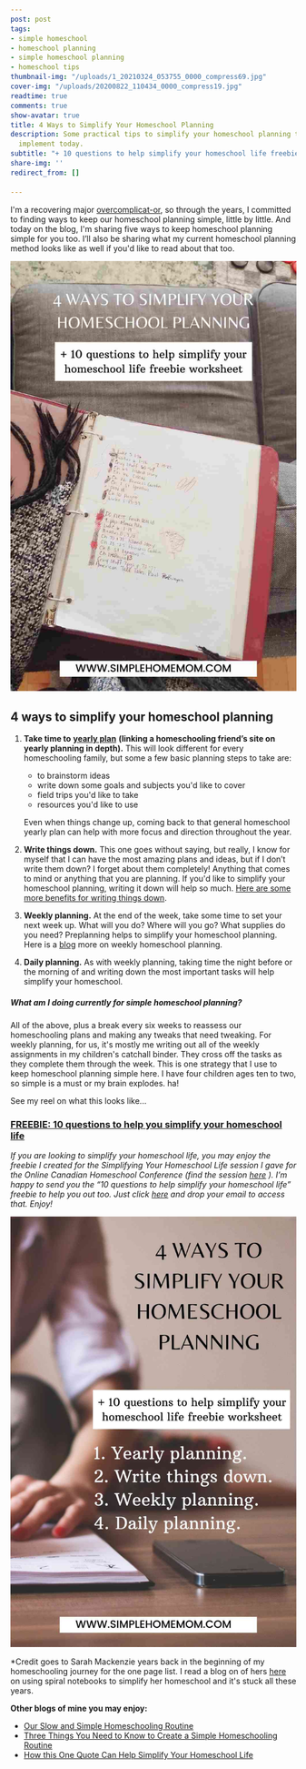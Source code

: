 ```yaml
---
post: post
tags:
- simple homeschool
- homeschool planning
- simple homeschool planning
- homeschool tips
thumbnail-img: "/uploads/1_20210324_053755_0000_compress69.jpg"
cover-img: "/uploads/20200822_110434_0000_compress19.jpg"
readtime: true
comments: true
show-avatar: true
title: 4 Ways to Simplify Your Homeschool Planning
description: Some practical tips to simplify your homeschool planning that you can
  implement today.
subtitle: "+ 10 questions to help simplify your homeschool life freebie worksheet"
share-img: ''
redirect_from: []

---
```

I'm a recovering major [overcomplicat-or](https://www.ivanbsignorelli.com.au/2017/03/18/110/), so through the years, I committed to finding ways to keep our homeschool planning simple, little by little. And today on the blog, I'm sharing five ways to keep homeschool planning simple for you too. I’ll also be sharing what my current homeschool planning method looks like as well if you'd like to read about that too.

![A picture of my son's planning homeschool binder.](/uploads/1_20210324_053755_0000_compress69.jpg "4 Ways to Simplify Your Homeschool Planning SHM")

## 4 ways to simplify your homeschool planning

1. **Take time to** [**yearly plan**](https://thecanadianhomeschooler.com/homeschool-planning-guide/) **(linking a homeschooling friend’s site on yearly planning in depth).** This will look different for every homeschooling family, but some a few basic planning steps to take are:
   * to brainstorm ideas
   * write down some goals and subjects you'd like to cover
   * field trips you'd like to take
   * resources you'd like to use

   Even when things change up, coming back to that general homeschool yearly plan can help with more focus and direction throughout the year.
2. **Write things down.** This one goes without saying, but really, I know for myself that I can have the most amazing plans and ideas, but if I don’t write them down? I forget about them completely! Anything that comes to mind or anything that you are planning. If you'd like to simplify your homeschool planning, writing it down will help so much. [Here are some more benefits for writing things down](https://www.forbes.com/sites/markmurphy/2018/04/15/neuroscience-explains-why-you-need-to-write-down-your-goals-if-you-actually-want-to-achieve-them/?sh=27d822af7905).
3. **Weekly planning.** At the end of the week, take some time to set your next week up. What will you do? Where will you go? What supplies do you need? Preplanning helps to simplify your homeschool planning. Here is a [blog](https://pambarnhill.com/_sample_homeschool_schedule/) more on weekly homeschool planning.
4. **Daily planning.** As with weekly planning, taking time the night before or the morning of and writing down the most important tasks will help simplify your homeschool.

##### _What am I doing currently for simple homeschool planning?_

All of the above, plus a break every six weeks to reassess our homeschooling plans and making any tweaks that need tweaking. For weekly planning, for us, it's mostly me writing out all of the weekly assignments in my children's catchall binder. They cross off the tasks as they complete them through the week. This is one strategy that I use to keep homeschool planning simple here. I have four children ages ten to two, so simple is a must or my brain explodes. ha!

See my reel on what this looks like...

### [FREEBIE: 10 questions to help you simplify your homeschool life](https://mailchi.mp/63c04ffdad3a/simplify-your-homeschool-life-session-freebie)

_If you are looking to simplify your homeschool life, you may enjoy the freebie I created for the Simplifying Your Homeschool Life session I gave for the Online Canadian Homeschool Conference (find the session_ [_here_](https://www.simplehomemom.com/simplify-your-homeschool-life-workshop/) _). I’m happy to send you the “10 questions to help simplify your homeschool life” freebie to help you out too. Just click_ [_here_](https://mailchi.mp/63c04ffdad3a/simplify-your-homeschool-life-session-freebie) _and drop your email to access that. Enjoy!_

![A woman planning in her planner.](/uploads/2_20210324_053755_0001_compress9.jpg "4 Ways to Simplify Your Homeschool Planning")

\*Credit goes to Sarah Mackenzie years back in the beginning of my homeschooling journey for the one page list. I read a blog on of hers [here](https://readaloudrevival.com/spiral-notebooks/) on using spiral notebooks to simplify her homeschool and it's stuck all these years.

**Other blogs of mine you may enjoy:**

* [Our Slow and Simple Homeschooling Routine](https://www.simplehomemom.com/our-slow-and-simple-homeschooling-routine/)
* [Three Things You Need to Know to Create a Simple Homeschooling Routine](https://www.simplehomemom.com/three-things-you-need-to-know-to-create-a-simple-homeschool-routine/)
* [How this One Quote Can Help Simplify Your Homeschool Life](https://www.simplehomemom.com/how-this-one-quote-can-help-simplify-your-homeschool-life/)